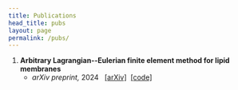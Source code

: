 ```yaml
---
title: Publications
head_title: pubs
layout: page
permalink: /pubs/
---
```



1. **Arbitrary Lagrangian--Eulerian finite element method for lipid membranes**
	- *arXiv preprint,* 2024 &nbsp;
    [[arXiv]](https://arxiv.org/pdf/2412.07596)&nbsp;
    [[code]](https://github.com/sahu-lab/MembraneAleFem.jl)

